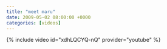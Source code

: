 ```yaml
---
title: "meet maru"
date: 2009-05-02 08:00:00 +0000
categories: [videos]
---
```

{% include video id="xdhLQCYQ-nQ" provider="youtube" %}